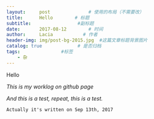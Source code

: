 ```yaml
---
layout:     post              # 使用的布局（不需要改）
title:      Hello        # 标题 
subtitle:                 #副标题
date:       2017-08-12        # 时间
author:     Lacia           # 作者
header-img: img/post-bg-2015.jpg  #这篇文章标题背景图片
catalog: true             # 是否归档
tags:               #标签
    - 杂
---
```

Hello

*This is my worklog on github page*  

*And this is a test, repeat, this is a test.*  

    Actually it's written on Sep 13th, 2017